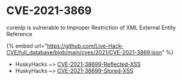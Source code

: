 # CVE-2021-3869

corenlp is vulnerable to Improper Restriction of XML External Entity Reference

{% embed url="https://github.com/Live-Hack-CVE/full_database/blob/main/cves/2021/CVE-2021-3869.json" %}


* HuskyHacks ~> [CVE-2021-38699-Reflected-XSS](https://zeste.alice-snow.ru/2021/database/cve-2021-3869/cve-2021-38699-reflected-xss-huskyhacks)
* HuskyHacks ~> [CVE-2021-38699-Stored-XSS](https://zeste.alice-snow.ru/2021/database/cve-2021-3869/cve-2021-38699-stored-xss-huskyhacks)
